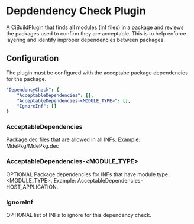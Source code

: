 # Depdendency Check Plugin

A CiBuildPlugin that finds all modules (inf files) in a package and reviews the
packages used to confirm they are acceptable.  This is to help enforce layering
and identify improper dependencies between packages.

## Configuration

The plugin must be configured with the acceptabe package dependencies for the
package.

``` yaml
"DependencyCheck": {
    "AcceptableDependencies": [],
    "AcceptableDependencies-<MODULE_TYPE>": [],
    "IgnoreInf": []
}
```

### AcceptableDependencies

Package dec files that are allowed in all INFs.  Example: MdePkg/MdePkg.dec

### AcceptableDependencies-<MODULE_TYPE>

OPTIONAL Package dependencies for INFs that have module type <MODULE_TYPE>.
Example: AcceptableDependencies-HOST_APPLICATION.

### IgnoreInf

OPTIONAL list of INFs to ignore for this dependency check.
